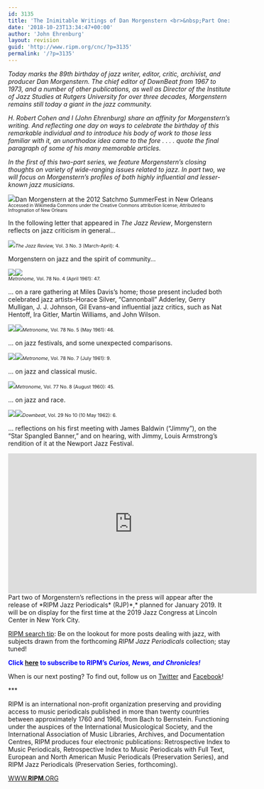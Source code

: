 ```yaml
---
id: 3135
title: 'The Inimitable Writings of Dan Morgenstern <br>&nbsp;Part One: Reflections on Jazz'
date: '2018-10-23T13:34:47+00:00'
author: 'John Ehrenburg'
layout: revision
guid: 'http://www.ripm.org/cnc/?p=3135'
permalink: '/?p=3135'
---
```


*Today marks the 89th birthday of jazz writer, editor, critic, archivist, and producer Dan Morgenstern. The chief editor of DownBeat from 1967 to 1973, and a number of other publications, as well as Director of the Institute of Jazz Studies at Rutgers University for over three decades, Morgenstern remains still today a giant in the jazz community.*

*H. Robert Cohen and I (John Ehrenburg) share an affinity for Morgenstern’s writing. And reflecting one day on ways to celebrate the birthday of this remarkable individual and to introduce his body of work to those less familiar with it, an unorthodox idea came to the fore . . . . quote the final paragraph of some of his many memorable articles.*

*In the first of this two-part series, we feature Morgenstern’s closing thoughts on variety of wide-ranging issues related to jazz. In part two, we will focus on Morgenstern’s profiles of both highly influential and lesser-known jazz musicians.*

![](http://www.ripm.org/cnc/wp-content/uploads/2018/10/Dan_Morgenstern_Cropped_2012-243x300.jpg)Dan Morgenstern at the 2012 Satchmo SummerFest in New Orleans  
<span style="font-size: 70%;">Accessed in Wikimedia Commons under the Creative Commons attribution license; Attributed to Infrogmation of New Orleans</span>

In the following letter that appeared in *The Jazz Review*, Morgenstern reflects on jazz criticism in general…

![](http://www.ripm.org/cnc/wp-content/uploads/2018/10/Jazz-Review-1.jpg)*<span style="font-size: 8pt;">The Jazz Review, </span>*<span style="font-size: 8pt;">Vol. 3 No. 3 (March-April): 4. </span>

Morgenstern on jazz and the spirit of community…

![](http://www.ripm.org/cnc/wp-content/uploads/2018/10/Metronome-Macys-3.2.jpg)![](http://www.ripm.org/cnc/wp-content/uploads/2018/10/Metronome-Macys-2.jpg)  
*<span style="font-size: 8pt;">Metronome, </span>*<span style="font-size: 8pt;">Vol. 78 No. 4 (April 1961): 47. </span>

… on a rare gathering at Miles Davis’s home; those present included both celebrated jazz artists–Horace Silver, “Cannonball” Adderley, Gerry Mulligan, J. J. Johnson, Gil Evans–and influential jazz critics, such as Nat Hentoff, Ira Gitler, Martin Williams, and John Wilson.

![](http://www.ripm.org/cnc/wp-content/uploads/2018/10/Met-Miles-10.2-300x133.jpg)![](http://www.ripm.org/cnc/wp-content/uploads/2018/10/Met-Miles-11.jpg)*<span style="font-size: 8pt;">Metronome, </span>*<span style="font-size: 8pt;">Vol. 78 No. 5 (May 1961): 46. </span>

… on jazz festivals, and some unexpected comparisons.

![](http://www.ripm.org/cnc/wp-content/uploads/2018/10/Met-Festivals-4.jpg)![](http://www.ripm.org/cnc/wp-content/uploads/2018/10/Met-Festivals-5.jpg)<span style="font-size: 8pt;">*Metronome*, Vol. 78 No. 7 (July 1961): 9.</span>

… on jazz and classical music.

![](http://www.ripm.org/cnc/wp-content/uploads/2018/10/Schuller-7.jpg)*<span style="font-size: 8pt;">Metronome, </span>*<span style="font-size: 8pt;">Vol. 77 No. 8 (August 1960): 45. </span>

… on jazz and race.

![](http://www.ripm.org/cnc/wp-content/uploads/2018/10/DBT-9.jpg)![](http://www.ripm.org/cnc/wp-content/uploads/2018/10/DBT-8.jpg)<span style="font-size: 8pt;">*Downbeat*, Vol. 29 No 10 (10 May 1962): 6. </span>

… reflections on his first meeting with James Baldwin (“Jimmy”), on the “Star Spangled Banner,” and on hearing, with Jimmy, Louis Armstrong’s rendition of it at the Newport Jazz Festival.

<div style="text-align: center;"><iframe allowfullscreen="allowfullscreen" frameborder="0" height="315" loading="lazy" src="https://www.youtube.com/embed/-XMWZ7sHqW8?rel=0&start=652&end=983" width="560"><span class="mce_SELRES_start" data-mce-type="bookmark" style="display: inline-block; width: 0px; overflow: hidden; line-height: 0;">﻿</span><span class="mce_SELRES_start" data-mce-type="bookmark" style="display: inline-block; width: 0px; overflow: hidden; line-height: 0;">﻿</span></iframe></div><div></div><div>Part two of Morgenstern’s reflections in the press will appear after the release of *RIPM Jazz Periodicals* (RJP)*,* planned for January 2019. It will be on display for the first time at the 2019 Jazz Congress at Lincoln Center in New York City.

<u>RIPM search tip</u>: Be on the lookout for more posts dealing with jazz, with subjects drawn from the forthcoming *RIPM Jazz Periodicals* collection; stay tuned!

<span style="color: #0000ff;">**Click <span style="color: #ff0000;">[here](http://ripm.org/?page=cncsubscribe) </span>to subscribe to RIPM’s *Curios, News, and Chronicles!*** </span>

When is our next posting? To find out, follow us on [Twitter](https://twitter.com/RIPMCenter) and [Facebook](https://www.facebook.com/RIPMCenter/)!

\*\*\*

RIPM is an international non-profit organization preserving and providing access to music periodicals published in more than twenty countries between approximately 1760 and 1966, from Bach to Bernstein. Functioning under the auspices of the International Musicological Society, and the International Association of Music Libraries, Archives, and Documentation Centres, RIPM produces four electronic publications: Retrospective Index to Music Periodicals, Retrospective Index to Music Periodicals with Full Text, European and North American Music Periodicals (Preservation Series), and RIPM Jazz Periodicals (Preservation Series, forthcoming).

[WWW.**RIPM**.ORG](http://cts.vresp.com/c/?RIPMConsortiumLtd./606886bac9/3fdca83fa7/d715bbc74f)

</div>